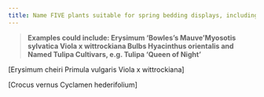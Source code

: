 ```yaml
---
title: Name FIVE plants suitable for spring bedding displays, including TWO bulbs (or corms or tubers).
---
```



> **Examples could include:
Erysimum ‘Bowles’s Mauve’Myosotis
sylvatica
Viola x wittrockiana
Bulbs Hyacinthus orientalis and Named
Tulipa Cultivars, e.g. Tulipa ‘Queen of Night’** 


[Erysimum cheiri
Primula vulgaris
Viola x wittrockiana]

[Crocus vernus
Cyclamen hederifolium]
